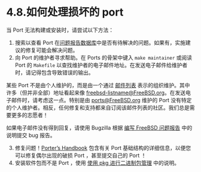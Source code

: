 # 4.8.如何处理损坏的 port

当 Port 无法构建或安装时，请尝试以下方法：

1. 搜索以查看 Port 在[问题报告数据库](https://www.freebsd.org/support/)中是否有待解决的问题。如果有，实施建议的修复可能会解决问题。
2. 向 Port 的维护者寻求帮助。在 Ports 的骨架中键入 `make maintainer` 或阅读 Port 的 `Makefile` 以查找维护者的电子邮件地址。在发送电子邮件给维护者时，请记得包含导致错误的输出。

某些 Port 不是由个人维护的，而是由一个通过 [邮件列表](https://docs.freebsd.org/en/articles/mailing-list-faq/) 表示的组织维护。其中许多（但并非全部）地址看起来像 [freebsd-listname@FreeBSD.org](mailto:freebsd-listname@FreeBSD.org)。在发送电子邮件时，请考虑这一点。特别是由 [ports@FreeBSD.org](mailto:ports@FreeBSD.org) 维护的 Port 没有特定的个人维护者。相反，任何修复和支持都来自订阅该邮件列表的社区。我们总是需要更多的志愿者！

如果电子邮件没有得到回复，请使用 Bugzilla 根据 [编写 FreeBSD 问题报告](https://docs.freebsd.org/en/articles/problem-reports/) 中的说明提交 bug 报告。

3. 修复问题！[Porter’s Handbook](https://docs.freebsd.org/en/books/porters-handbook/) 包含有关 Port 基础结构的详细信息，以便您可以修复偶尔出现的破损 Port ，甚至提交自己的 Port ！
4. 安装软件包而不是 Port ，使用 [使用 pkg 进行二进制包管理](https://docs.freebsd.org/en/books/handbook/book/#pkgng-intro) 中的说明。
